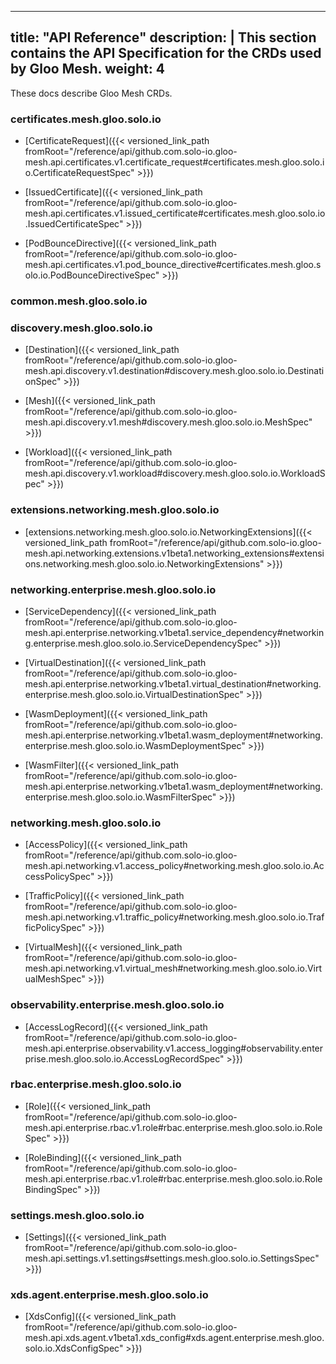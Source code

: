 
---
title: "API Reference"
description: |
  This section contains the API Specification for the CRDs used by Gloo Mesh.
weight: 4
---

These docs describe Gloo Mesh CRDs.



### certificates.mesh.gloo.solo.io

  - [CertificateRequest]({{< versioned_link_path fromRoot="/reference/api/github.com.solo-io.gloo-mesh.api.certificates.v1.certificate_request#certificates.mesh.gloo.solo.io.CertificateRequestSpec" >}})

  - [IssuedCertificate]({{< versioned_link_path fromRoot="/reference/api/github.com.solo-io.gloo-mesh.api.certificates.v1.issued_certificate#certificates.mesh.gloo.solo.io.IssuedCertificateSpec" >}})

  - [PodBounceDirective]({{< versioned_link_path fromRoot="/reference/api/github.com.solo-io.gloo-mesh.api.certificates.v1.pod_bounce_directive#certificates.mesh.gloo.solo.io.PodBounceDirectiveSpec" >}})



### common.mesh.gloo.solo.io



### discovery.mesh.gloo.solo.io

  - [Destination]({{< versioned_link_path fromRoot="/reference/api/github.com.solo-io.gloo-mesh.api.discovery.v1.destination#discovery.mesh.gloo.solo.io.DestinationSpec" >}})

  - [Mesh]({{< versioned_link_path fromRoot="/reference/api/github.com.solo-io.gloo-mesh.api.discovery.v1.mesh#discovery.mesh.gloo.solo.io.MeshSpec" >}})

  - [Workload]({{< versioned_link_path fromRoot="/reference/api/github.com.solo-io.gloo-mesh.api.discovery.v1.workload#discovery.mesh.gloo.solo.io.WorkloadSpec" >}})



### extensions.networking.mesh.gloo.solo.io

  - [extensions.networking.mesh.gloo.solo.io.NetworkingExtensions]({{< versioned_link_path fromRoot="/reference/api/github.com.solo-io.gloo-mesh.api.networking.extensions.v1beta1.networking_extensions#extensions.networking.mesh.gloo.solo.io.NetworkingExtensions" >}})



### networking.enterprise.mesh.gloo.solo.io

  - [ServiceDependency]({{< versioned_link_path fromRoot="/reference/api/github.com.solo-io.gloo-mesh.api.enterprise.networking.v1beta1.service_dependency#networking.enterprise.mesh.gloo.solo.io.ServiceDependencySpec" >}})

  - [VirtualDestination]({{< versioned_link_path fromRoot="/reference/api/github.com.solo-io.gloo-mesh.api.enterprise.networking.v1beta1.virtual_destination#networking.enterprise.mesh.gloo.solo.io.VirtualDestinationSpec" >}})

  - [WasmDeployment]({{< versioned_link_path fromRoot="/reference/api/github.com.solo-io.gloo-mesh.api.enterprise.networking.v1beta1.wasm_deployment#networking.enterprise.mesh.gloo.solo.io.WasmDeploymentSpec" >}})

  - [WasmFilter]({{< versioned_link_path fromRoot="/reference/api/github.com.solo-io.gloo-mesh.api.enterprise.networking.v1beta1.wasm_deployment#networking.enterprise.mesh.gloo.solo.io.WasmFilterSpec" >}})



### networking.mesh.gloo.solo.io

  - [AccessPolicy]({{< versioned_link_path fromRoot="/reference/api/github.com.solo-io.gloo-mesh.api.networking.v1.access_policy#networking.mesh.gloo.solo.io.AccessPolicySpec" >}})

  - [TrafficPolicy]({{< versioned_link_path fromRoot="/reference/api/github.com.solo-io.gloo-mesh.api.networking.v1.traffic_policy#networking.mesh.gloo.solo.io.TrafficPolicySpec" >}})

  - [VirtualMesh]({{< versioned_link_path fromRoot="/reference/api/github.com.solo-io.gloo-mesh.api.networking.v1.virtual_mesh#networking.mesh.gloo.solo.io.VirtualMeshSpec" >}})



### observability.enterprise.mesh.gloo.solo.io

  - [AccessLogRecord]({{< versioned_link_path fromRoot="/reference/api/github.com.solo-io.gloo-mesh.api.enterprise.observability.v1.access_logging#observability.enterprise.mesh.gloo.solo.io.AccessLogRecordSpec" >}})



### rbac.enterprise.mesh.gloo.solo.io

  - [Role]({{< versioned_link_path fromRoot="/reference/api/github.com.solo-io.gloo-mesh.api.enterprise.rbac.v1.role#rbac.enterprise.mesh.gloo.solo.io.RoleSpec" >}})

  - [RoleBinding]({{< versioned_link_path fromRoot="/reference/api/github.com.solo-io.gloo-mesh.api.enterprise.rbac.v1.role#rbac.enterprise.mesh.gloo.solo.io.RoleBindingSpec" >}})



### settings.mesh.gloo.solo.io

  - [Settings]({{< versioned_link_path fromRoot="/reference/api/github.com.solo-io.gloo-mesh.api.settings.v1.settings#settings.mesh.gloo.solo.io.SettingsSpec" >}})



### xds.agent.enterprise.mesh.gloo.solo.io

  - [XdsConfig]({{< versioned_link_path fromRoot="/reference/api/github.com.solo-io.gloo-mesh.api.xds.agent.v1beta1.xds_config#xds.agent.enterprise.mesh.gloo.solo.io.XdsConfigSpec" >}})


